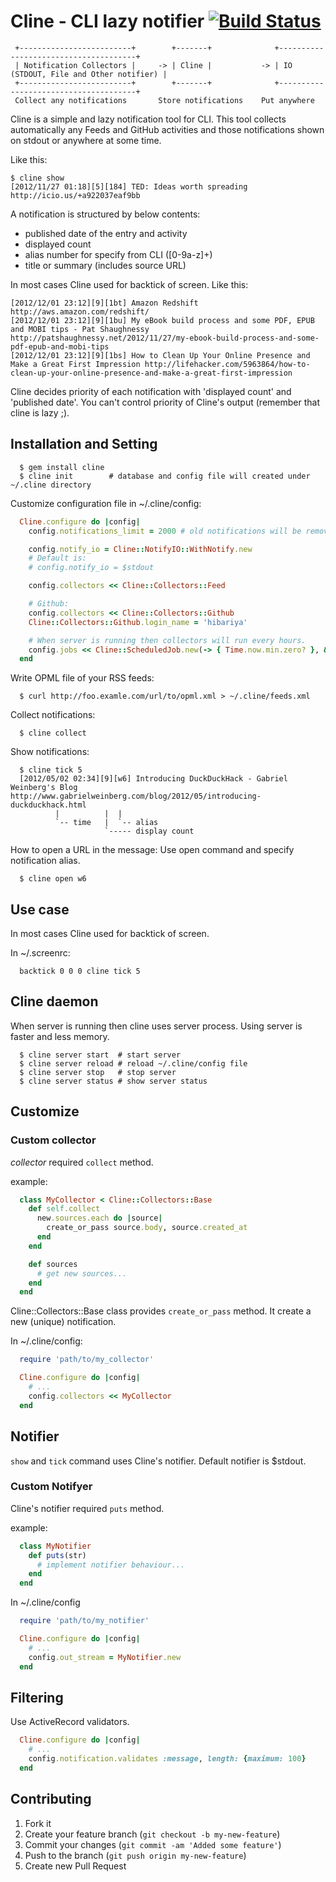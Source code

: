 # Cline - CLI lazy notifier [![Build Status](https://secure.travis-ci.org/hibariya/cline.png?branch=master)](http://travis-ci.org/hibariya/cline)

```
 +-------------------------+        +-------+              +--------------------------------------+
 | Notification Collectors |     -> | Cline |           -> | IO (STDOUT, File and Other notifier) |
 +-------------------------+        +-------+              +--------------------------------------+
 Collect any notifications       Store notifications    Put anywhere
```

Cline is a simple and lazy notification tool for CLI.
This tool collects automatically any Feeds and GitHub activities and those notifications shown on stdout or anywhere at some time.

Like this:

```
$ cline show
[2012/11/27 01:18][5][184] TED: Ideas worth spreading http://icio.us/+a922037eaf9bb
```

A notification is structured by below contents:

* published date of the entry and activity
* displayed count
* alias number for specify from CLI ([0-9a-z]+)
* title or summary (includes source URL)

In most cases Cline used for backtick of screen. Like this:

```
[2012/12/01 23:12][9][1bt] Amazon Redshift http://aws.amazon.com/redshift/
[2012/12/01 23:12][9][1bu] My eBook build process and some PDF, EPUB and MOBI tips - Pat Shaughnessy http://patshaughnessy.net/2012/11/27/my-ebook-build-process-and-some-pdf-epub-and-mobi-tips
[2012/12/01 23:12][9][1bs] How to Clean Up Your Online Presence and Make a Great First Impression http://lifehacker.com/5963864/how-to-clean-up-your-online-presence-and-make-a-great-first-impression
```

Cline decides priority of each notification with 'displayed count' and 'published date'.
You can't control priority of Cline's output (remember that cline is lazy ;).

## Installation and Setting

```
  $ gem install cline
  $ cline init        # database and config file will created under ~/.cline directory
```

Customize configuration file in ~/.cline/config:

```ruby
  Cline.configure do |config|
    config.notifications_limit = 2000 # old notifications will be removed automatically

    config.notify_io = Cline::NotifyIO::WithNotify.new
    # Default is:
    # config.notify_io = $stdout

    config.collectors << Cline::Collectors::Feed

    # Github:
    config.collectors << Cline::Collectors::Github
    Cline::Collectors::Github.login_name = 'hibariya'

    # When server is running then collectors will run every hours.
    config.jobs << Cline::ScheduledJob.new(-> { Time.now.min.zero? }, &:collect)
  end
```

Write OPML file of your RSS feeds:

```
  $ curl http://foo.examle.com/url/to/opml.xml > ~/.cline/feeds.xml
```

Collect notifications:

```
  $ cline collect
```

Show notifications:

```
  $ cline tick 5
  [2012/05/02 02:34][9][w6] Introducing DuckDuckHack - Gabriel Weinberg's Blog http://www.gabrielweinberg.com/blog/2012/05/introducing-duckduckhack.html
          |          |  |
          `-- time   |  `-- alias
                     `----- display count
```

How to open a URL in the message: Use open command and specify notification alias.

```
  $ cline open w6
```

## Use case

In most cases Cline used for backtick of screen.

In ~/.screenrc:

```
  backtick 0 0 0 cline tick 5
```

## Cline daemon

When server is running then cline uses server process.
Using server is faster and less memory.

```
  $ cline server start  # start server
  $ cline server reload # reload ~/.cline/config file
  $ cline server stop   # stop server
  $ cline server status # show server status
```

## Customize

### Custom collector

*collector* required `collect` method.

example:

```ruby
  class MyCollector < Cline::Collectors::Base
    def self.collect
      new.sources.each do |source|
        create_or_pass source.body, source.created_at
      end
    end

    def sources
      # get new sources...
    end
  end
```

Cline::Collectors::Base class provides `create_or_pass` method.
It create a new (unique) notification.

In ~/.cline/config:

```ruby
  require 'path/to/my_collector'

  Cline.configure do |config|
    # ...
    config.collectors << MyCollector
  end
```

## Notifier

`show` and `tick` command uses Cline's notifier.
Default notifier is $stdout.

### Custom Notifyer

Cline's notifier required `puts` method.

example:

```ruby
  class MyNotifier
    def puts(str)
      # implement notifier behaviour...
    end
  end
```

In ~/.cline/config

```ruby
  require 'path/to/my_notifier'

  Cline.configure do |config|
    # ...
    config.out_stream = MyNotifier.new
  end
```

## Filtering

Use ActiveRecord validators.

```ruby
  Cline.configure do |config|
    # ...
    config.notification.validates :message, length: {maximum: 100}
  end
```

## Contributing

1. Fork it
2. Create your feature branch (`git checkout -b my-new-feature`)
3. Commit your changes (`git commit -am 'Added some feature'`)
4. Push to the branch (`git push origin my-new-feature`)
5. Create new Pull Request
